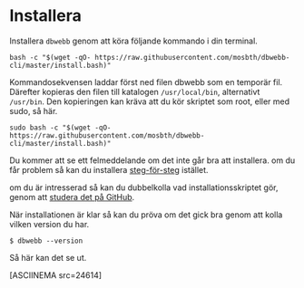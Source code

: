 Installera
==================================

Installera `dbwebb` genom att köra följande kommando i din terminal.

```text
bash -c "$(wget -qO- https://raw.githubusercontent.com/mosbth/dbwebb-cli/master/install.bash)"
```

Kommandosekvensen laddar först ned filen dbwebb som en temporär fil. Därefter kopieras den filen till katalogen `/usr/local/bin`, alternativt `/usr/bin`. Den kopieringen kan kräva att du kör skriptet som root, eller med sudo, så här.

```text
sudo bash -c "$(wget -qO- https://raw.githubusercontent.com/mosbth/dbwebb-cli/master/install.bash)"
```

 Du kommer att se ett felmeddelande om det inte går bra att installera. om du får problem så kan du installera [steg-för-steg](#steg) istället.

om du är intresserad så kan du dubbelkolla vad installationsskriptet gör, genom att [studera det på GitHub](https://raw.githubusercontent.com/mosbth/dbwebb-cli/master/install.bash).

När installationen är klar så kan du pröva om det gick bra genom att kolla vilken version du har.

```text
$ dbwebb --version
```

Så här kan det se ut.

[ASCIINEMA src=24614]
